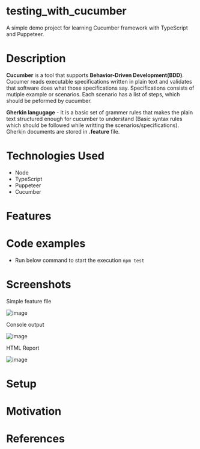 # testing_with_cucumber
A simple demo project for learning Cucumber framework with TypeScript and Puppeteer.

# Description
**Cucumber** is a tool that supports **Behavior-Driven Development(BDD)**.
Cucumer reads executable specifications written in plain text and validates that software does what those specifications say. Specifications consists of mutiple example or scenarios. Each scenario has a list of steps, which should be peformed by cucumber.

**Gherkin langugage** - It is a basic set of grammer rules that makes the plain text structured enough for cucumber to understand (Basic syntax rules which should be followed while writting the scenarios/specifications). Gherkin documents are stored in **.feature** file.

# Technologies Used
* Node
* TypeScript
* Puppeteer
* Cucumber

# Features

# Code examples
- Run below command to start the execution
  `npm test`
  

# Screenshots
Simple feature file

![image](https://user-images.githubusercontent.com/47020813/193572257-0f102ec6-7d24-4ee2-991f-d5173b58885a.png)

Console output

![image](https://user-images.githubusercontent.com/47020813/193571927-7738a22b-6492-44d1-8fa5-108b435e58cd.png)

HTML Report

![image](https://user-images.githubusercontent.com/47020813/193571993-e43deab5-41c5-45d4-a3e4-7422847f3116.png)



# Setup

# Motivation


# References




